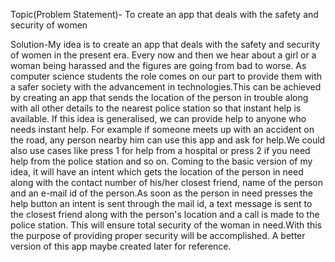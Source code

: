 Topic(Problem Statement)- To create an app that deals with the safety and security of women

Solution-My idea is to create an app that deals with the safety and security of women in the present era. Every now and then we hear about a girl or a woman being harassed and the figures are going from bad to worse. As computer science students the role comes on our part to provide them with a safer society with the advancement in technologies.This can be achieved by creating an app that sends the location of the person in trouble along with all other details to the nearest police station so that instant help is available. If this idea is generalised, we can provide help to anyone who needs instant help. For example if someone meets up with an accident on the road, any person nearby him can use this app and ask for help.We could also use cases like press 1 for help from a hospital or press 2 if you need help from the police station and so on. Coming to the basic version of my idea, it will have an intent which gets the location of the person in need along with the contact number of his/her closest friend, name of the person and an e-mail id of the person.As soon as the person in need presses the help button an intent is sent through the mail id, a text message is sent to the closest friend along with the person's location and a call is made to the police station. This will ensure total security of the woman in need.With this the purpose of providing proper security will be accomplished. A better version of this app maybe created later for reference.
